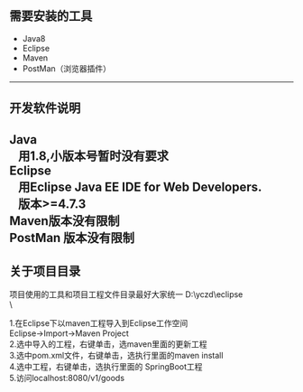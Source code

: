 ## 需要安装的工具  
* Java8
* Eclipse
* Maven
* PostMan（浏览器插件）
----
## 开发软件说明  

Java  
&ensp; 用1.8,小版本号暂时没有要求  
Eclipse  
&ensp; 用Eclipse Java EE IDE for Web Developers.  
&ensp; 版本>=4.7.3  
Maven版本没有限制  
PostMan 版本没有限制    
----
## 关于项目目录    
  项目使用的工具和项目工程文件目录最好大家统一
  D:\yczd\eclipse\
         \

1.在Eclipse下以maven工程导入到Eclipse工作空间    
  Eclipse->Import->Maven Project    
2.选中导入的工程，右键单击，选maven里面的更新工程  
3.选中pom.xml文件，右键单击，选执行里面的maven install    
4.选中工程，右键单击，选执行里面的 SpringBoot工程    
5.访问localhost:8080/v1/goods    
